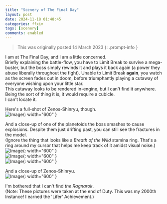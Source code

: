 ```yaml
---
title: "Scenery of The Final Day"
layout: post
date: 2024-11-18 01:48:45
categories: ffxiv
tags: [scenery]
comments: enabled
---
```

> This was originally posted 14 March 2023
{: .prompt-info }

I am at The Final Day, and I am a little concerned.  
Briefly explaining the battle-flow, you have to Limit Break to survive a mega-buster, but the boss simply rewinds it and plays it back again (a power they abuse liberally throughout the fight). Unable to Limit Break __again__, you watch as the screen fades out in doom, before triumphantly playing a cutaway of everyone wishing upon your little star.  
This cutaway looks to be rendered in-engine, but I can't find it anywhere. Being the sort of thing it is, it would require a cubicle.  
I can't locate it.  

Here's a full-shot of Zenos-Shinryu, though.  
![Image](/Final_Day_1.png){: width="600" }

And a close-up of one of the planetoids the boss smashes to cause explosions. Despite them just drifting past, you can still see the fractures in the model.  
(Ignore the thing that looks like a *Breath of the Wild* stamina ring. That's a ring around my cursor that helps me keep track of it amidst visual noise.)  
![Image](/Final_Day_2.png){: width="600" }  
![Image](/Final_Day_3.png){: width="600" }  
![Image](/Final_Day_4.png){: width="600" } 

And a close-up of Zenos-Shinryu.   
![Image](/Final_Day_5.png){: width="600" }

I'm bothered that I can't find *the Ragnarok*.  
(Note: These pictures were taken at the end of Duty. This was my 2000th Instance! I earned the 'Lifer' Achievement.)


